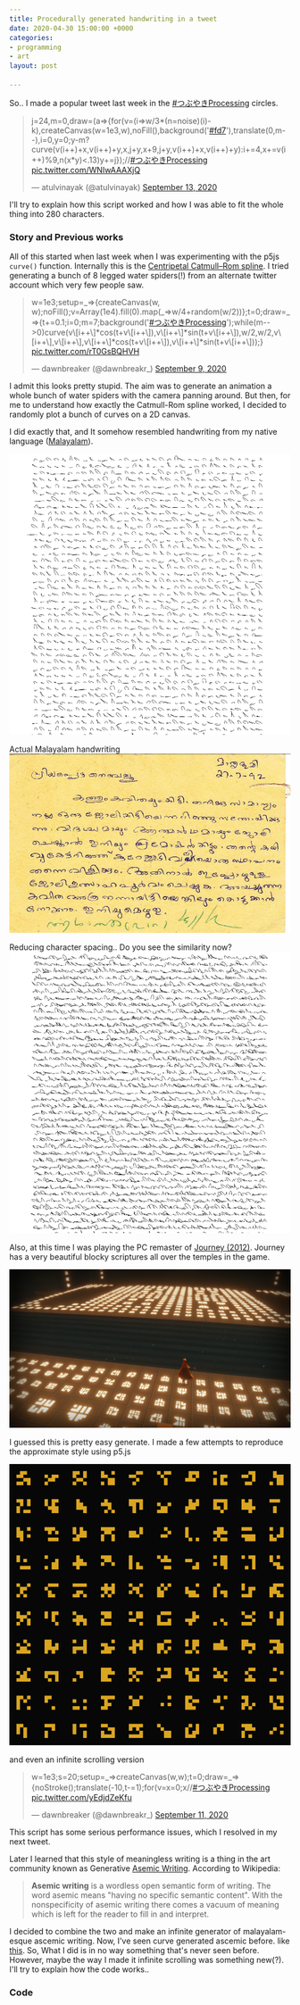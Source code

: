 ```yaml
---
title: Procedurally generated handwriting in a tweet
date: 2020-04-30 15:00:00 +0000
categories:
- programming
- art
layout: post

---
```

So.. I made a popular tweet last week in the [#つぶやきProcessing](https://twitter.com/hashtag/%E3%81%A4%E3%81%B6%E3%82%84%E3%81%8DProcessing?src=hashtag_click) circles.

<blockquote class="twitter-tweet"><p lang="cy" dir="ltr">j=24,m=0,draw=(a=>{for(v=(i=>w/3*(n=noise)(i)-k),createCanvas(w=1e3,w),noFill(),background('<a href="https://twitter.com/hashtag/fd7?src=hash&ref_src=twsrc%5Etfw">#fd7</a>'),translate(0,m--),i=0,y=0;y<w-m;y+=j)for(x=k=90;x<w-k;x+=9)if(y+k>-m?curve(v(i++)+x,v(i++)+y,x,j+y,x+9,j+y,v(i++)+x,v(i++)+y):i+=4,x+=v(i++)%9,n(x*y)<.13)y+=j});//<a href="https://twitter.com/hashtag/%E3%81%A4%E3%81%B6%E3%82%84%E3%81%8DProcessing?src=hash&ref_src=twsrc%5Etfw">#つぶやきProcessing</a> <a href="https://t.co/WNIwAAAXjQ">pic.twitter.com/WNIwAAAXjQ</a></p>— atulvinayak (@atulvinayak) <a href="https://twitter.com/atulvinayak/status/1305116417419653120?ref_src=twsrc%5Etfw">September 13, 2020</a></blockquote> <script async src="https://platform.twitter.com/widgets.js" charset="utf-8"></script>

I'll try to explain how this script worked and how I was able to fit the whole thing into 280 characters. 

### Story and Previous works

All of this started when last week when I was experimenting with the p5js `curve()` function. Internally this is the [Centripetal Catmull–Rom spline](https://en.wikipedia.org/wiki/Centripetal_Catmull%E2%80%93Rom_spline "Centripetal Catmull–Rom spline"). I tried generating a bunch of 8 legged water spiders(!) from an alternate twitter account which very few people saw.

<blockquote class="twitter-tweet"><p lang="en" dir="ltr">w=1e3;setup=_=>{createCanvas(w, w);noFill();v=Array(1e4).fill(0).map(_=>w/4+random(w/2))};t=0;draw=_=>{t+=0.1;i=0;m=7;background('<a href="https://twitter.com/hashtag/%E3%81%A4%E3%81%B6%E3%82%84%E3%81%8DProcessing?src=hash&ref_src=twsrc%5Etfw">#つぶやきProcessing</a>');while(m-->0)curve(v\[i++\]*cos(t+v\[i++\]),v\[i++\]*sin(t+v\[i++\]),w/2,w/2,v\[i++\],v\[i++\],v\[i++\]*cos(t+v\[i++\]),v\[i++\]*sin(t+v\[i++\]));} <a href="https://t.co/rT0GsBQHVH">pic.twitter.com/rT0GsBQHVH</a></p>— dawnbreaker (@dawnbreakr_) <a href="https://twitter.com/dawnbreakr_/status/1303620597839097858?ref_src=twsrc%5Etfw">September 9, 2020</a></blockquote> <script async src="https://platform.twitter.com/widgets.js" charset="utf-8"></script>

I admit this looks pretty stupid. The aim was to generate an animation a whole bunch of water spiders with the camera panning around. But then, for me to understand how exactly the Catmull-Rom spline worked, I decided to randomly plot a bunch of curves on a 2D canvas.

I did exactly that, and It somehow resembled handwriting from my native language ([Malayalam](https://en.wikipedia.org/wiki/Malayalam)).

![](/uploads/download-12.png)

Actual Malayalam handwriting  
![](/uploads/4f31bc2ce9a02537444fc6eeea276dc5.jpg)

Reducing character spacing.. Do you see the similarity now?  
![](/uploads/download-10.png)

Also, at this time I was playing the PC remaster of [Journey (2012)](https://en.wikipedia.org/wiki/Journey_(2012_video_game)). Journey has a very beautiful blocky scriptures all over the temples in the game.

![](/uploads/eayhyxhueaagmqu.jpg)

I guessed this is pretty easy generate. I made a few attempts to reproduce the approximate style using p5.js

![](/uploads/download-8.png)

and even an infinite scrolling version

<blockquote class="twitter-tweet"><p lang="en" dir="ltr">w=1e3;s=20;setup=_=>createCanvas(w,w);t=0;draw=_=>{noStroke();translate(-10,t-=1);for(v=x=0;x<w;x+=s,v=x/s)for(z=y=0;y<w-t;y+=s,z=y/s){fill(p=z%5<2||v%6<3?0:\~\~(noise(v,z)*2.2)*255,p-70,0);rect(x,y,s,s)}}<br>//<a href="https://twitter.com/hashtag/%E3%81%A4%E3%81%B6%E3%82%84%E3%81%8DProcessing?src=hash&ref_src=twsrc%5Etfw">#つぶやきProcessing</a> <a href="https://t.co/yEdjdZeKfu">pic.twitter.com/yEdjdZeKfu</a></p>— dawnbreaker (@dawnbreakr_) <a href="https://twitter.com/dawnbreakr_/status/1304311898880405505?ref_src=twsrc%5Etfw">September 11, 2020</a></blockquote> <script async src="https://platform.twitter.com/widgets.js" charset="utf-8"></script>

This script has some serious performance issues, which I resolved in my next tweet.

Later I learned that this style of meaningless writing is a thing in the art community known as Generative [Asemic Writing](https://en.wikipedia.org/wiki/Asemic_writing). According to Wikipedia:

> **Asemic writing** is a wordless open semantic form of writing. The word asemic means "having no specific semantic content". With the nonspecificity of asemic writing there comes a vacuum of meaning which is left for the reader to fill in and interpret.

I decided to combine the two and make an infinite generator of malayalam-esque ascemic writing. Now, I've seen curve generated ascemic before. like [this](https://www.reddit.com/r/asemic/comments/dw5ze3/generative_script/?ref=share&ref_source=link). So, What I did is in no way something that's never seen before. However, maybe the way I made it infinite scrolling was something new(?). I'll try to explain how the code works..

### Code